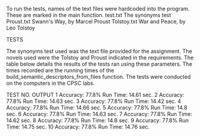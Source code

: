 
To run the tests, names of the text files were hardcoded into the program.
These are marked in the main function.
        test.txt        The synonyms test
        Proust.txt      Swann's Way, by Marcel Proust
        Tolstoy.txt     War and Peace, by Leo Tolstoy



TESTS

The synonyms test used was the text file provided for the assignment. The 
novels used were the Tolstoy and Proust indicated in the requirements. The 
table below details the results of the tests ran using these parameters. The
times recorded are the running times of the 
build_semantic_descriptors_from_files function. The tests were conducted on
the computers in the CPSC labs.

TEST NO.           OUTPUT
     1           Accuracy: 77.8%    Run Time: 14.61 sec.
     2           Accuracy: 77.8%    Run Time: 14.63 sec.
     3           Accuracy: 77.8%    Run Time: 14.42 sec.
     4           Accuracy: 77.8%    Run Time: 14.66 sec.
     5           Accuracy: 77.8%    Run Time: 14.8 sec.
     6           Accuracy: 77.8%    Run Time: 14.63 sec.
     7           Accuracy: 77.8%    Run Time: 14.62 sec.
     8           Accuracy: 77.8%    Run Time: 14.8 sec.
     9           Accuracy: 77.8%    Run Time: 14.75 sec.
    10           Accuracy: 77.8%    Run Time: 14.76 sec.


